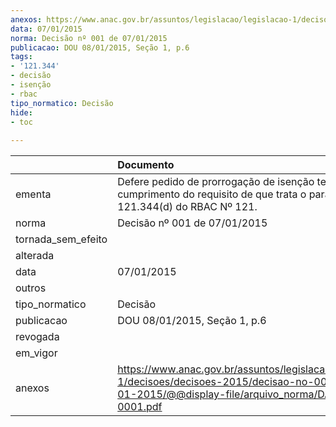 ```yaml
---
anexos: https://www.anac.gov.br/assuntos/legislacao/legislacao-1/decisoes/decisoes-2015/decisao-no-001-de-07-01-2015/@@display-file/arquivo_norma/DA2015-0001.pdf
data: 07/01/2015
norma: Decisão nº 001 de 07/01/2015
publicacao: DOU 08/01/2015, Seção 1, p.6
tags:
- '121.344'
- decisão
- isenção
- rbac
tipo_normatico: Decisão
hide: 
- toc 
 
---
```


|                    | Documento                                                                                                                                                 |
|:-------------------|:----------------------------------------------------------------------------------------------------------------------------------------------------------|
| ementa             | Defere pedido de prorrogação de isenção temporária de cumprimento do requisito de que trata o parágrafo 121.344(d) do RBAC Nº 121.                        |
| norma              | Decisão nº 001 de 07/01/2015                                                                                                                              |
| tornada_sem_efeito |                                                                                                                                                           |
| alterada           |                                                                                                                                                           |
| data               | 07/01/2015                                                                                                                                                |
| outros             |                                                                                                                                                           |
| tipo_normatico     | Decisão                                                                                                                                                   |
| publicacao         | DOU 08/01/2015, Seção 1, p.6                                                                                                                              |
| revogada           |                                                                                                                                                           |
| em_vigor           |                                                                                                                                                           |
| anexos             | https://www.anac.gov.br/assuntos/legislacao/legislacao-1/decisoes/decisoes-2015/decisao-no-001-de-07-01-2015/@@display-file/arquivo_norma/DA2015-0001.pdf |